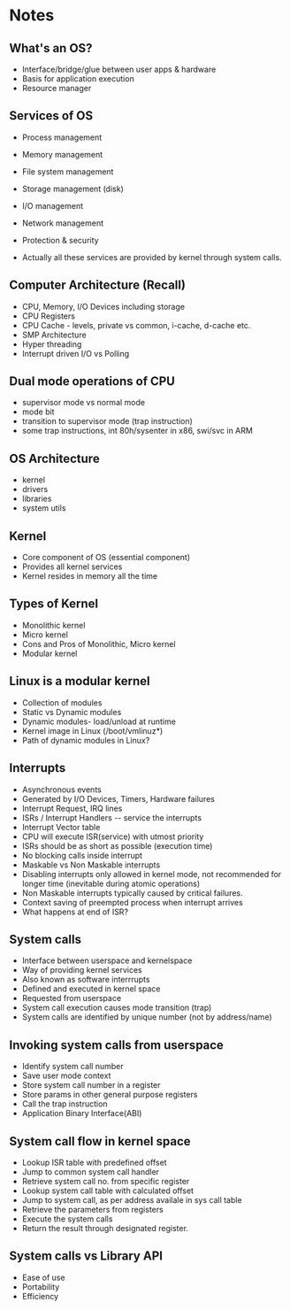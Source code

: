 # Notes

## What's an OS?
* Interface/bridge/glue between user apps & hardware
* Basis for application execution
* Resource manager

## Services of OS
* Process management
* Memory management
* File system management
* Storage management (disk)
* I/O management
* Network management
* Protection & security

* Actually all these services are provided by kernel through system calls.

## Computer Architecture (Recall)
* CPU, Memory, I/O Devices including storage
* CPU Registers
* CPU Cache - levels, private vs common, i-cache, d-cache etc.
* SMP Architecture
* Hyper threading
* Interrupt driven I/O vs Polling

## Dual mode operations of CPU
* supervisor mode vs normal mode
* mode bit
* transition to supervisor mode (trap instruction)
* some trap instructions, int 80h/sysenter in x86, swi/svc in ARM

## OS Architecture
* kernel
* drivers
* libraries
* system utils

## Kernel
* Core component of OS (essential component)
* Provides all kernel services
* Kernel resides in memory all the time


## Types of Kernel
* Monolithic kernel
* Micro kernel
* Cons and Pros of Monolithic, Micro kernel
* Modular kernel

## Linux is a modular kernel
* Collection of modules
* Static vs Dynamic modules
* Dynamic modules- load/unload at runtime
* Kernel image in Linux (/boot/vmlinuz*)
* Path of dynamic modules in Linux?

## Interrupts
* Asynchronous events
* Generated by I/O Devices, Timers, Hardware failures
* Interrupt Request, IRQ lines
* ISRs / Interrupt Handlers -- service the interrupts
* Interrupt Vector table
* CPU will execute ISR(service) with utmost priority
* ISRs should be as short as possible (execution time)
* No blocking calls inside interrupt
* Maskable vs Non Maskable interrupts
* Disabling interrupts only allowed in kernel mode, not recommended
  for longer time (inevitable during atomic operations)
* Non Maskable interrupts typically caused by critical failures.
* Context saving of preempted process when interrupt arrives
* What happens at end of ISR?

## System calls
* Interface between userspace and kernelspace
* Way of providing kernel services
* Also known as software interrrupts
* Defined and executed in kernel space
* Requested from userspace
* System call execution causes mode transition (trap)
* System calls are identified by unique number (not by address/name)

## Invoking system calls from userspace
* Identify system call number
* Save user mode context
* Store system call number in a register
* Store params in other general purpose registers
* Call the trap instruction
* Application Binary Interface(ABI)

## System call flow in kernel space
* Lookup ISR table with predefined offset
* Jump to common system call handler
* Retrieve system call no. from specific register
* Lookup system call table with calculated offset
* Jump to system call, as per address availale in sys call table
* Retrieve the parameters from registers
* Execute the system calls
* Return the result through designated register.

## System calls vs Library API
* Ease of use
* Portability
* Efficiency
